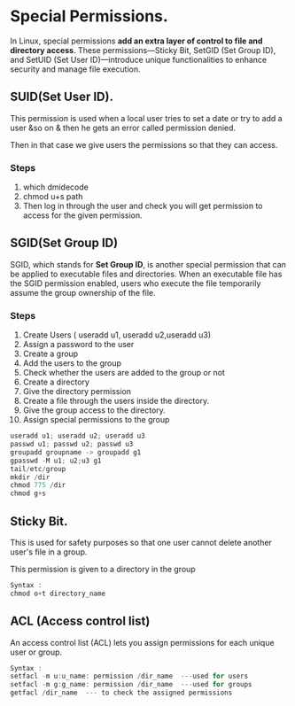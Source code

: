 # Special Permissions.



In Linux, special permissions **add an extra layer of control to file and directory access**. These permissions—Sticky Bit, SetGID (Set Group ID), and SetUID (Set User ID)—introduce unique functionalities to enhance security and manage file execution.


## SUID(Set User ID).

This permission is used when a local user tries to set a date or try to add a user &so on & then he gets an error called permission denied.

Then in that case we give users the permissions so that they can access.

### Steps

1.  which dmidecode
2. chmod u+s path
3. Then log in through the user and check you will get permission to access for the given permission. 

## SGID(Set Group ID)

SGID, which stands for **Set Group ID**, is another special permission that can be applied to executable files and directories. When an executable file has the SGID permission enabled, users who execute the file temporarily assume the group ownership of the file.

### Steps

1. Create Users ( useradd u1, useradd u2,useradd u3)
2. Assign a password to the user
3. Create a group
4. Add the users to the group
5. Check whether the users are added to the group or not
6. Create a directory
7. Give the directory permission
8. Create a file through the users inside the directory.
9.  Give the group access to the directory.
10. Assign special permissions to the group 

```jsx
useradd u1; useradd u2; useradd u3
passwd u1; passwd u2; passwd u3
groupadd groupname -> groupadd g1
gpasswd -M u1; u2;u3 g1
tail/etc/group
mkdir /dir
chmod 775 /dir
chmod g+s 
```

## Sticky Bit.

This is used for safety purposes so that one user cannot delete another user's file in a group.

This permission is given to a directory in the group

```jsx
Syntax :
chmod o+t directory_name
```

## ACL (Access control list)

An access control list (ACL) lets you assign permissions for each unique user or group.

```jsx
Syntax :
setfacl -m u:u_name: permission /dir_name  ---used for users
setfacl -m g:g_name: permission /dir_name  ---used for groups
getfacl /dir_name  --- to check the assigned permissions
```
